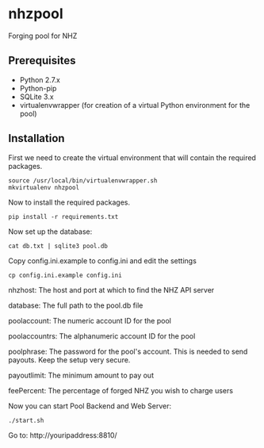 nhzpool
=======

Forging pool for NHZ

Prerequisites
-------------

* Python 2.7.x
* Python-pip
* SQLite 3.x
* virtualenvwrapper (for creation of a virtual Python environment for the pool)

Installation
------------

First we need to create the virtual environment that will contain the required packages.

```
source /usr/local/bin/virtualenvwrapper.sh
mkvirtualenv nhzpool
```

Now to install the required packages.
```
pip install -r requirements.txt
```

Now set up the database:
```
cat db.txt | sqlite3 pool.db
```

Copy config.ini.example to config.ini and edit the settings
```
cp config.ini.example config.ini
```

nhzhost: The host and port at which to find the NHZ API server

database: The full path to the pool.db file

poolaccount: The numeric account ID for the pool

poolaccountrs: The alphanumeric account ID for the pool

poolphrase: The password for the pool's account. This is needed to send payouts. Keep the setup very secure.

payoutlimit: The minimum amount to pay out

feePercent: The percentage of forged NHZ you wish to charge users

Now you can start Pool Backend and Web Server:

```
./start.sh
```

Go to:
http://youripaddress:8810/

